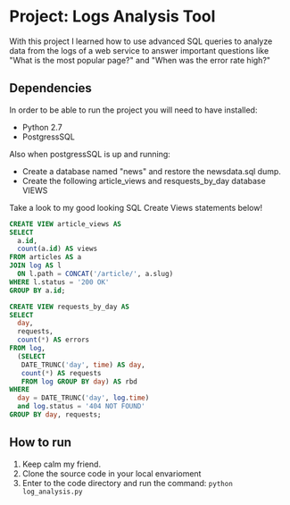# Project: Logs Analysis Tool
With this project I learned how to use advanced SQL queries to analyze data from the logs of a web service 
to answer important questions like "What is the most popular page?" and "When was the error rate high?"

## Dependencies
In order to be able to run the project you will need to have installed:
 - Python 2.7
 - PostgressSQL

Also when postgressSQL is up and running:
 - Create a database named "news" and restore the newsdata.sql dump.
 - Create the following article_views and resquests_by_day database VIEWS
 
Take a look to my good looking SQL Create Views statements below!

``` SQL
CREATE VIEW article_views AS
SELECT 
  a.id,
  count(a.id) AS views
FROM articles AS a 
JOIN log AS l
  ON l.path = CONCAT('/article/', a.slug)
WHERE l.status = '200 OK'
GROUP BY a.id;
```
``` SQL
CREATE VIEW requests_by_day AS
SELECT 
  day,
  requests,
  count(*) AS errors
FROM log,
  (SELECT
   DATE_TRUNC('day', time) AS day,
   count(*) AS requests
   FROM log GROUP BY day) AS rbd
WHERE 
  day = DATE_TRUNC('day', log.time)
  and log.status = '404 NOT FOUND'
GROUP BY day, requests;
``` 
## How to run
1. Keep calm my friend.
2. Clone the source code in your local envarioment
3. Enter to the code directory and run the command: ```python log_analysis.py```
